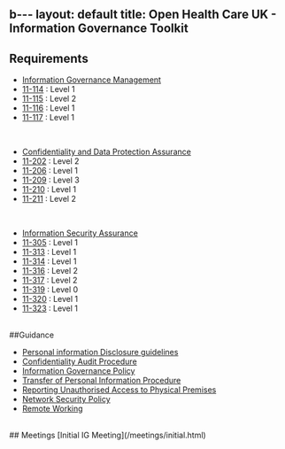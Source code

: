 b---
layout: default
title: Open Health Care UK - Information Governance Toolkit
---

## Requirements

* [Information Governance Management](/information.governance.management/)
* [11-114](/information.governance.management/11-114/) : Level 1
* [11-115](/information.governance.management/11-115/) : Level 2
* [11-116](/information.governance.management/11-116/) : Level 1
* [11-117](/information.governance.management/11-117/) : Level 1

<br />

* [Confidentiality and Data Protection Assurance](/confidentiality.data.protection/)
* [11-202](/confidentiality.data.protection/11-202/) : Level 2
* [11-206](/confidentiality.data.protection/11-206/) : Level 1
* [11-209](/confidentiality.data.protection/11-209/) : Level 3
* [11-210](/confidentiality.data.protection/11-210/) : Level 1
* [11-211](/confidentiality.data.protection/11-211/) : Level 2

<br />

* [Information Security Assurance](/information.security.assurance)
* [11-305](/information.security.assurance/11-305/) : Level 1
* [11-313](/information.security.assurance/11-313/) : Level 1
* [11-314](/information.security.assurance/11-314/) : Level 1
* [11-316](/information.security.assurance/11-316/) : Level 2
* [11-317](/information.security.assurance/11-317/) : Level 2
* [11-319](/information.security.assurance/11-319/) : Level 0
* [11-320](/information.security.assurance/11-320/) : Level 1
* [11-323](/information.security.assurance/11-323/) : Level 1

<br />
##Guidance

* [Personal information Disclosure guidelines](/guidance/disclosure.html)
* [Confidentiality Audit Procedure](/process/confidentiality.audit.html)
* [Information Governance Policy](/process/information.governance.policy.html)
* [Transfer of Personal Information Procedure](/process/transfer.of.sensitive.information.html)
* [Reporting Unauthorised Access to Physical Premises](/process/reporting.unauthorised.access.html)
* [Network Security Policy](/process/network.security.policy.html)
* [Remote Working](/process/remote.working.html)

<br />
## Meetings
[Initial IG Meeting](/meetings/initial.html)
